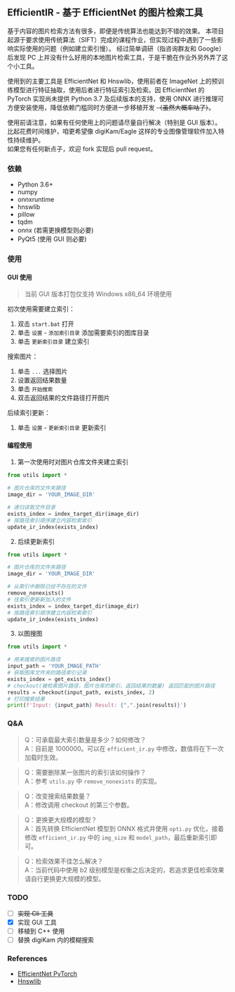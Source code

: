## EfficientIR - 基于 EfficientNet 的图片检索工具

基于内容的图片检索方法有很多，即便是传统算法也能达到不错的效果。 本项目起源于要求使用传统算法（SIFT）完成的课程作业，但实现过程中遇到了一些影响实际使用的问题（例如建立索引慢）。 经过简单调研（指咨询群友和 Google）后发现 PC 上并没有什么好用的本地图片检索工具，于是干脆在作业外另外弄了这个小工具。  

使用到的主要工具是 EfficientNet 和 Hnswlib，使用前者在 ImageNet 上的预训练模型进行特征抽取，使用后者进行特征索引及检索。因 EfficientNet 的 PyTorch 实现尚未提供 Python 3.7 及后续版本的支持，使用 ONNX 进行推理可方便安装使用，降低依赖门槛同时方便进一步移植开发 ~~（虽然大概率咕了）~~。

使用前请注意，如果有任何使用上的问题请尽量自行解决（特别是 GUI 版本）。  
比起花费时间维护，咱更希望像 digiKam/Eagle 这样的专业图像管理软件加入特性持续维护。  
如果您有任何新点子，欢迎 fork 实现后 pull request。

### 依赖
 - Python 3.6+
 - numpy
 - onnxruntime
 - hnswlib
 - pillow
 - tqdm
 - onnx (若需更换模型则必要)
 - PyQt5 (使用 GUI 则必要)

### 使用

#### GUI 使用

 > 当前 GUI 版本打包仅支持 Windows x86_64 环境使用

初次使用需要建立索引：
1. 双击 `start.bat` 打开
2. 单击 `设置` - `添加索引目录` 添加需要索引的图库目录
3. 单击 `更新索引目录` 建立索引

搜索图片：
1. 单击 `...` 选择图片
2. 设置返回结果数量
3. 单击 `开始搜索`
4. 双击返回结果的文件路径打开图片

后续索引更新：
1. 单击 `设置` - `更新索引目录` 更新索引

#### 编程使用

1. 第一次使用时对图片仓库文件夹建立索引
```python
from utils import *

# 图片仓库的文件夹路径
image_dir = 'YOUR_IMAGE_DIR'

# 递归读取文件目录
exists_index = index_target_dir(image_dir)
# 按路径索引顺序建立内容检索索引
update_ir_index(exists_index)
```

2. 后续更新索引
```python
from utils import *

# 图片仓库的文件夹路径
image_dir = 'YOUR_IMAGE_DIR'

# 从索引中删除已经不存在的文件
remove_nonexists()
# 往索引更新新加入的文件
exists_index = index_target_dir(image_dir)
# 按路径索引顺序建立内容检索索引
update_ir_index(exists_index)
```

3. 以图搜图
```python
from utils import *

# 用来搜索的图片路径
input_path = 'YOUR_IMAGE_PATH'
# 获取图库文件夹的路径索引记录
exists_index = get_exists_index()
# checkout(被检索图片路径，图片仓库的索引，返回结果的数量) 返回匹配的图片路径
results = checkout(input_path, exists_index, 2)
# 打印搜索结果
print(f'Input: {input_path} Result: {",".join(results)}')
```

### Q&A

> Q：可承载最大索引数量是多少？如何修改？  
> A：目前是 1000000。可以在 `efficient_ir.py` 中修改，数值将在下一次加载时生效。

> Q：需要删除某一张图片的索引该如何操作？  
> A：参考 `utils.py` 中 `remove_nonexists` 的实现。

> Q：改变搜索结果数量？  
> A：修改调用 checkout 的第三个参数。

> Q：更换更大规模的模型？  
> A：首先转换 EfficientNet 模型到 ONNX 格式并使用 `opti.py` 优化，接着修改 `efficient_ir.py` 中的 `img_size` 和 `model_path`，最后重新索引即可。

> Q：检索效果不佳怎么解决？  
> A：当前代码中使用 b2 级别模型是权衡之后决定的，若追求更佳检索效果请自行更换更大规模的模型。

### TODO

 - [ ] ~~实现 Cli 工具~~
 - [x] 实现 GUI 工具
 - [ ] 移植到 C++ 使用
 - [ ] 替换 digiKam 内的模糊搜索

### References
 - [EfficientNet PyTorch](https://github.com/lukemelas/EfficientNet-PyTorch)
 - [Hnswlib](https://github.com/nmslib/hnswlib)

